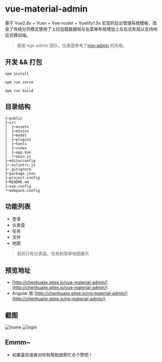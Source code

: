 # vue-material-admin

基于 Vue2.6x + Vuex + Vue-router + Vuetify1.5x 实现的后台管理系统模板，改变了传统分页模式使用了上拉加载数据和左右菜单布局增加上左右式布局以支持响应式移动端。

>感谢 ngx-admin 团队，仪表盘参考了[ngx-admin](http://akveo.com/ngx-admin/#/pages/dashboard) 的风格。

## 开发 && 打包
```
npm install 
 
npm run serve

npm run build
```

## 目录结构
```              　　
├─public
├─src
│  ├─assets 
│  ├─mixins
│  ├─model
│  ├─plugins
│  ├─tools
│  ├─views
│  ├─app.Vue 
│  └─main.js
├─editorconfig
├─.eslintrc.js
├─.gitignore
├─package.json
├─project.config
├─README.md 
├─vue.config
└─webpack.config
```


## 功能列表

+ 登录
+ 仪表盘
+ 任务
+ 文件
+ 地图

> 目前只有仪表盘、任务和简单地图展示

## 预览地址

+ [http://chenhuajie.gitee.io/vue-material-admin/](http://chenhuajie.gitee.io/vue-material-admin/)
+ Angular 版 [http://chenhuajie.gitee.io/ng-material-admin/](http://chenhuajie.gitee.io/ng-material-admin/)

## 截图

![home](https://gitee.com/chenhuajie/ng-material-admin/raw/master/src/assets/vue-material-admin.png)
![login](https://gitee.com/chenhuajie/ng-material-admin/raw/master/src/assets/login.png)


## Emmm~

+ 如果喜欢或者对你有帮助就帮忙点个赞吧！


